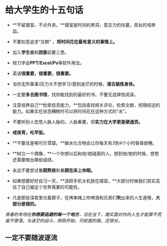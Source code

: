 # 给大学生的十五句话

* **不留寝室，不点外卖。**寝室是时间的黑洞，意志力的坟墓，屌丝的培养皿。

* 不要刻意追求“合群” ，**将时间花在最有意义的事情上。**

* 加入**学生会**和**团委**前要三思。

* 努力学会**PPT/Excel/Ps**等软件用法。

* 英语**很重要，很重要，很重要。**

* 当你无所事事/压力大不想学习/感到迷茫的时候，**请去锻炼身体。**

* 一定要**多去图书馆**，找你能找到的最好的书。不要无选择性阅读。

* 注意培养自己**检索信息能力，**包括查找相关评论，检索文献，梳理综述的能力。如果实在状态糟糕时可以把时间花在这种方式的“水”。

* 不要听别人忽悠人脉人脉的。人脉重要，但**实力在大学更是硬通货。**

* **戒夜宵，吃早饭。**

* **不要总是喝可乐雪碧。**碳水化合物会让你每天有3到4个小时昏昏欲睡。

* **树立一个偶像，**一个你想以后和他/她碰面的人。想到他/她的时候，想想还需要做出哪些成绩。

* 永远不要尝试**长期熬夜**和**长期在床上休眠。**

* 如果想要好好自习一天，**请把手机关机放在寝室。**大部分时候我们其实高估了自己被这个世界需要的可能性。

* 凡是那些深夜里光着膀子，在烤串摊上吹啤酒和兄弟们**吹**出来的人生道理，**大部分是错的。**

*青春的考场在**你想要逃避的每一个地方**，活在当下，踏实面对你的人生才能算不荒废不堕落。与迷茫的战斗，刚刚开始，可前面的路，还很长。*

## 一定不要随波逐流
